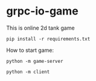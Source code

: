 # grpc-io-game
This is online 2d tank game

```
pip install -r requirements.txt
```

How to start game:
```
python -m game-server
```
```
python -m client
```
